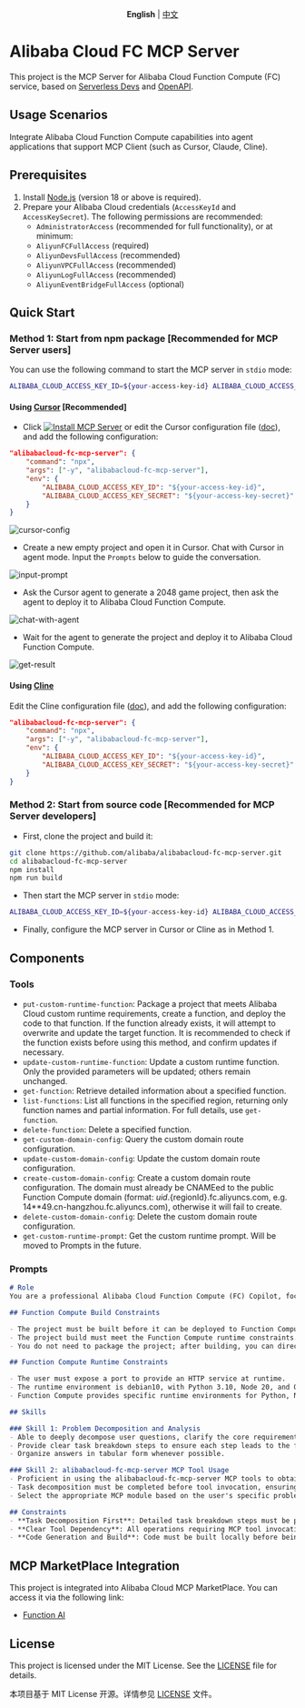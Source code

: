 <p align="center"><b>English</b> | <a href="./README_CN.md">中文</a><br></p>

# Alibaba Cloud FC MCP Server

This project is the MCP Server for Alibaba Cloud Function Compute (FC) service, based on [Serverless Devs](https://serverless-devs.com/docs/overview) and [OpenAPI](https://www.alibabacloud.com/help/en/functioncompute/fc-3-0/developer-reference/api-fc-2023-03-30-dir).

## Usage Scenarios

Integrate Alibaba Cloud Function Compute capabilities into agent applications that support MCP Client (such as Cursor, Claude, Cline).

## Prerequisites

1. Install [Node.js](https://nodejs.org/en/download) (version 18 or above is required).
2. Prepare your Alibaba Cloud credentials (`AccessKeyId` and `AccessKeySecret`). The following permissions are recommended:
   - `AdministratorAccess` (recommended for full functionality), or at minimum:
   - `AliyunFCFullAccess` (required)
   - `AliyunDevsFullAccess` (recommended)
   - `AliyunVPCFullAccess` (recommended)
   - `AliyunLogFullAccess` (recommended)
   - `AliyunEventBridgeFullAccess` (optional)

## Quick Start

### Method 1: Start from npm package [Recommended for MCP Server users]

You can use the following command to start the MCP server in `stdio` mode:

```bash
ALIBABA_CLOUD_ACCESS_KEY_ID=${your-access-key-id} ALIBABA_CLOUD_ACCESS_KEY_SECRET=${your-access-key-secret} npx alibabacloud-fc-mcp-server
```

#### Using [Cursor](https://www.cursor.com/) [Recommended]
+ Click [![Install MCP Server](https://cursor.com/deeplink/mcp-install-dark.svg)](https://cursor.com/install-mcp?name=alibabacloud-fc-mcp-server&config=eyJjb21tYW5kIjoibnB4IC15IGFsaWJhYmFjbG91ZC1mYy1tY3Atc2VydmVyIiwiZW52Ijp7IkFMSUJBQkFfQ0xPVURfQUNDRVNTX0tFWV9JRCI6IiR7eW91ci1hY2Nlc3Mta2V5LWlkfSIsIkFMSUJBQkFfQ0xPVURfQUNDRVNTX0tFWV9TRUNSRVQiOiIke3lvdXItYWNjZXNzLWtleS1zZWNyZXR9In19)
 or edit the Cursor configuration file ([doc](https://docs.cursor.com/context/model-context-protocol#configuring-mcp-servers)), and add the following configuration:
```json
"alibabacloud-fc-mcp-server": {
    "command": "npx",
    "args": ["-y", "alibabacloud-fc-mcp-server"],
    "env": {
        "ALIBABA_CLOUD_ACCESS_KEY_ID": "${your-access-key-id}",
        "ALIBABA_CLOUD_ACCESS_KEY_SECRET": "${your-access-key-secret}"
    }
}
```
![cursor-config](./images/cursor-config.png)

+ Create a new empty project and open it in Cursor. Chat with Cursor in agent mode. Input the `Prompts` below to guide the conversation.

![input-prompt](./images/input-prompt.png)

+ Ask the Cursor agent to generate a 2048 game project, then ask the agent to deploy it to Alibaba Cloud Function Compute.

![chat-with-agent](./images/chat-with-agent.png)

+ Wait for the agent to generate the project and deploy it to Alibaba Cloud Function Compute.

![get-result](./images/get-result.png)

#### Using [Cline](https://cline.ai/)
Edit the Cline configuration file ([doc](https://cline.ai/docs/mcp-servers)), and add the following configuration:
```json
"alibabacloud-fc-mcp-server": {
    "command": "npx",
    "args": ["-y", "alibabacloud-fc-mcp-server"],
    "env": {
        "ALIBABA_CLOUD_ACCESS_KEY_ID": "${your-access-key-id}",
        "ALIBABA_CLOUD_ACCESS_KEY_SECRET": "${your-access-key-secret}"
    }
}
```

### Method 2: Start from source code [Recommended for MCP Server developers]

+ First, clone the project and build it:
```bash
git clone https://github.com/alibaba/alibabacloud-fc-mcp-server.git
cd alibabacloud-fc-mcp-server
npm install
npm run build
```

+ Then start the MCP server in `stdio` mode:

```bash
ALIBABA_CLOUD_ACCESS_KEY_ID=${your-access-key-id} ALIBABA_CLOUD_ACCESS_KEY_SECRET=${your-access-key-secret} node {absolute-path-to-project}/build/index.js
```

+ Finally, configure the MCP server in Cursor or Cline as in Method 1.

## Components

### Tools

* `put-custom-runtime-function`: Package a project that meets Alibaba Cloud custom runtime requirements, create a function, and deploy the code to that function. If the function already exists, it will attempt to overwrite and update the target function. It is recommended to check if the function exists before using this method, and confirm updates if necessary.
* `update-custom-runtime-function`: Update a custom runtime function. Only the provided parameters will be updated; others remain unchanged.
* `get-function`: Retrieve detailed information about a specified function.
* `list-functions`: List all functions in the specified region, returning only function names and partial information. For full details, use `get-function`.
* `delete-function`: Delete a specified function.
* `get-custom-domain-config`: Query the custom domain route configuration.
* `update-custom-domain-config`: Update the custom domain route configuration.
* `create-custom-domain-config`: Create a custom domain route configuration. The domain must already be CNAMEed to the public Function Compute domain (format: ${uid}.${regionId}.fc.aliyuncs.com, e.g. 14**49.cn-hangzhou.fc.aliyuncs.com), otherwise it will fail to create.
* `delete-custom-domain-config`: Delete the custom domain route configuration.
* `get-custom-runtime-prompt`: Get the custom runtime prompt. Will be moved to Prompts in the future.

### Prompts

```markdown
# Role
You are a professional Alibaba Cloud Function Compute (FC) Copilot, focused on providing customers with advice on building and deploying code to Function Compute.

## Function Compute Build Constraints

- The project must be built before it can be deployed to Function Compute. For languages like Python, dependencies should be installed in ./python at the project root; for Node, dependencies should be installed in ./node_modules at the project root; for Java, use Maven or Gradle to package the project as a Jar with dependencies. This ensures runtime dependencies can be found.
- The project build must meet the Function Compute runtime constraints.
- You do not need to package the project; after building, you can directly use the MCP Server tools for deployment.

## Function Compute Runtime Constraints

- The user must expose a port to provide an HTTP service at runtime.
- The runtime environment is debian10, with Python 3.10, Node 20, and OpenJDK JRE 21 pre-installed.
- Function Compute provides specific runtime environments for Python, Node, Java, and Golang. Python 3.10 is installed at /opt/python3.10, and /opt/python3.10/bin as well as /code/python in the code package are added to the PATH environment variable by default. Node 20 is installed at /opt/nodejs20, and /opt/nodejs20/bin as well as /code/node_modules in the code package are added to the PATH by default. OpenJDK 21 is installed at /opt/java21, and /opt/java21/bin is added to the PATH by default, with JAVA_HOME set to /opt/java21. If you modify the PATH, you should include the above contents. Golang does not require a runtime environment.

## Skills

### Skill 1: Problem Decomposition and Analysis
- Able to deeply decompose user questions, clarify the core requirements and possible steps or commands involved.
- Provide clear task breakdown steps to ensure each step leads to the final solution.
- Organize answers in tabular form whenever possible.

### Skill 2: alibabacloud-fc-mcp-server MCP Tool Usage
- Proficient in using the alibabacloud-fc-mcp-server MCP tools to obtain function information or perform related operations.
- Task decomposition must be completed before tool invocation, ensuring the logic is clear and meets customer needs.
- Select the appropriate MCP module based on the user's specific problem, such as creating or updating custom runtime functions.

## Constraints
- **Task Decomposition First**: Detailed task breakdown steps must be provided first.
- **Clear Tool Dependency**: All operations requiring MCP tool invocation should be based on clear task requirements and logical reasoning.
- **Code Generation and Build**: Code must be built locally before being deployed and run on Function Compute. Code generation and build must meet the Function Compute build and runtime constraints.
```

## MCP MarketPlace Integration

This project is integrated into Alibaba Cloud MCP MarketPlace. You can access it via the following link:

- [Function AI](https://functionai.console.aliyun.com/mcp/275)

## License

This project is licensed under the MIT License. See the [LICENSE](./LICENSE) file for details.

本项目基于 MIT License 开源。详情参见 [LICENSE](./LICENSE) 文件。
